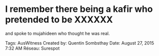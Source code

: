 # I remember there being a kafir who pretended to be XXXXXX
and spoke to mujahideen who thought he was real.

Tags: AusWitness
Created by: Quentin Sombsthay
Date: August 27, 2015 7:32 AM
Réseau: Surespot